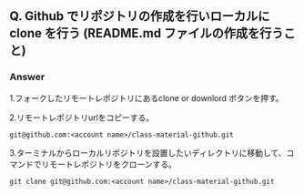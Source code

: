 ## Q. Github でリポジトリの作成を行いローカルに clone を行う (README.md ファイルの作成を行うこと)

### Answer

1.フォークしたリモートレポジトリにあるclone or downlord ボタンを押す。

2.リモートレポジトリurlをコピーする。
  
  `git@github.com:<account name>/class-material-github.git`

3.ターミナルからローカルリポジトリを設置したいディレクトリに移動して、コマンドでリモートレポジトリをクローンする。
  
  `git clone git@github.com:<account name>/class-material-github.git`
